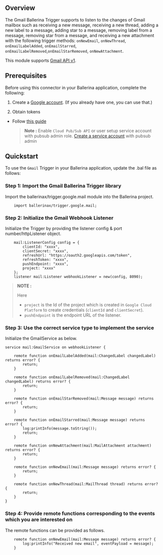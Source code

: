 ## Overview

The Gmail Ballerina Trigger supports to listen to the changes of Gmail mailbox such as receiving a new message, receiving a new thread, adding a new label to a message, adding star to a message, removing label from a message, removing star from a message, and receiving a new attachment with the following trigger methods: `onNewEmail`, `onNewThread`, `onEmailLabelAdded`, `onEmailStarred`, `onEmailLabelRemoved`,`onEmailStarRemoved`, `onNewAttachment`.

This module supports [Gmail API v1](https://developers.google.com/gmail/api).

## Prerequisites

Before using this connector in your Ballerina application, complete the following:

1. Create a [Google account](https://accounts.google.com/signup/v2/webcreateaccount?utm_source=ga-ob-search&utm_medium=google-account&flowName=GlifWebSignIn&flowEntry=SignUp). (If you already have one, you can use that.)

2. Obtain tokens

- Follow [this guide](https://developers.google.com/identity/protocols/oauth2)
  > **Note :** Enable `Cloud Pub/Sub API` or user setup service account with pubsub admin role. [Create a service account](https://developers.google.com/identity/protocols/oauth2/service-account#creatinganaccount) with pubsub admin

## Quickstart

To use the `Gmail` Trigger in your Ballerina application, update the .bal file as follows:

### Step 1: Import the Gmail Ballerina Trigger library

Import the ballerinax/trigger.google.mail module into the Ballerina project.

```ballerina
    import ballerinax/trigger.google.mail;
```

### Step 2: Initialize the Gmail Webhook Listener

Initialize the Trigger by providing the listener config & port number/httpListener object.

```ballerina
    mail:ListenerConfig config = {
        clientId: "xxxx",
        clientSecret: "xxxx",
        refreshUrl: "https://oauth2.googleapis.com/token",
        refreshToken: "xxxx",
        pushEndpoint: "xxxx",
        project: "xxxx"
    };
    listener mail:Listener webhookListener = new(config, 8090);
```

> **NOTE :**
>
> Here
>
> - `project` is the Id of the project which is created in `Google Cloud Platform` to create credentials (`clientId` and `clientSecret`).
> - `pushEndpoint` is the endpoint URL of the listener.

### Step 3: Use the correct service type to implement the service

Initialize the GmailService as below.

```ballerina
service mail:GmailService on webhookListener {

    remote function onEmailLabelAdded(mail:ChangedLabel changedLabel) returns error? {
        return;
    }

    remote function onEmailLabelRemoved(mail:ChangedLabel changedLabel) returns error? {
        return;
    }

    remote function onEmailStarRemoved(mail:Message message) returns error? {
        return;
    }

    remote function onEmailStarred(mail:Message message) returns error? {
        log:printInfo(message.toString());
        return;
    }

    remote function onNewAttachment(mail:MailAttachment attachment) returns error? {
        return;
    }

    remote function onNewEmail(mail:Message message) returns error? {
        return;
    }

    remote function onNewThread(mail:MailThread thread) returns error? {
        return;
    }
}
```

### Step 4: Provide remote functions corresponding to the events which you are interested on

The remote functions can be provided as follows.

```ballerina
    remote function onNewEmail(mail:Message message) returns error? {
        log:printInfo("Received new email", eventPayload = message);
    }
```
